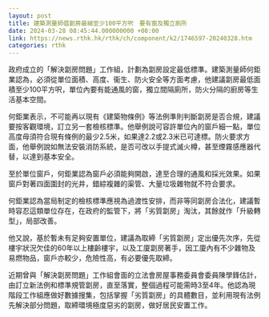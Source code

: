 ```yaml
---
layout: post
title: 建築測量師倡劏房最細至少100平方呎　要有窗及獨立廁所
date: 2024-03-28 08:45:44.000000000 +08:00
link: https://news.rthk.hk/rthk/ch/component/k2/1746597-20240328.htm
categories: rthk
---
```


政府成立的「解決劏房問題」工作組，計劃為劏房設定最低標準。建築測量師何鉅業認為，必須從單位面積、高度、衞生、防火安全等方面考慮，他建議劏房最低面積至少100平方呎，單位內要有能通風的窗，獨立間隔廁所，防火分隔的廚房等生活基本空間。

何鉅業表示，不可能再以現有《建築物條例》等法例準則判斷劏房是否合規，建議要按客觀環境，訂立另一套檢核標準。他舉例說可容許單位內的窗戶細一點，單位高度毋須符合現有條例的最少2.5米，如果達2.2或2.3米已可達標。防火要求方面，他舉例說如無法安裝消防系統，是否可改以手提式滅火樽，甚至煙霧感應器代替，以達到基本安全。

至於單位窗戶，何鉅業認為窗戶必須能夠開啟，達至合理的通風和採光效果。如果窗戶對著四面圍封的光井，錯綜複雜的渠管、大量垃圾雜物就不符合要求。

何鉅業認為當局制定的檢核標準應視為過渡性安排，而非等同劏房合法化，建議暫時容忍這類單位存在，在政府的監管下，將「劣質劏房」淘汰，其餘就作「升級轉型」，局部改善。

他又說，基於暫未有足夠安置單位，建議為取締「劣質劏房」定出優先次序，先從樓宇狀況欠佳的60年以上樓齡樓宇，以及工廈劏房著手，因工廈內有不少雜物及易燃物品，窗戶亦較少，危險性高，有必要優先取締。

近期曾與「解決劏房問題」工作組會面的立法會房屋事務委員會委員陳學鋒估計，由訂立新法例和標準規管劏房，直至落實，整個過程可能需時3至4年。他認為現階段工作組應做好數據搜集，包括掌握「劣質劏房」的具體數目，並利用現有法例先解決部分問題，取締環境極度惡劣的劏房，做好居民安置工作。

